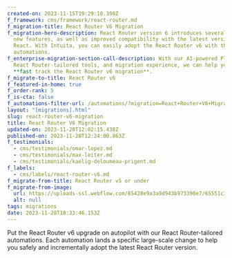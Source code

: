 ```yaml
---
created-on: 2023-11-15T19:29:18.398Z
f_framework: cms/framework/react-router.md
f_migration-title: React Router V6 Migration
f_migration-hero-description: React Router version 6 introduces several powerful
  new features, as well as improved compatibility with the latest versions of
  React. With Intuita, you can easily adopt the React Router v6 with the help of
  automations.
f_enterprise-migration-section-call-description: With our AI-powered Platform,
  React Router-tailored tools, and migration experience, we can help your team
  **fast track the React Router v6 migration**.
f_migrate-to-title: React Router v6
f_featured-in-home: true
f_order-rank: 5
f_is-cta: false
f_automations-filter-url: /automations/?migration=React+Router+V6+Migration
layout: "[migrations].html"
slug: react-router-v6-migration
title: React Router V6 Migration
updated-on: 2023-11-20T12:02:15.438Z
published-on: 2023-11-20T12:24:00.863Z
f_testimonials:
  - cms/testimonials/omar-lopez.md
  - cms/testimonials/max-leiter.md
  - cms/testimonials/kaelig-deloumeau-prigent.md
f_labels:
  - cms/labels/react-router-v6.md
f_migrate-from-title: React Router v5 or under
f_migrate-from-image:
  url: https://uploads-ssl.webflow.com/65428e9a3a9d943b973390e7/65551c181c17b09841ccada9_react-router.svg
  alt: null
tags: migrations
date: 2023-11-28T18:33:46.153Z
---
```


Put the React Router v6 upgrade on autopilot with our React Router-tailored automations. Each automation lands a specific large-scale change to help you safely and incrementally adopt the latest React Router version.
